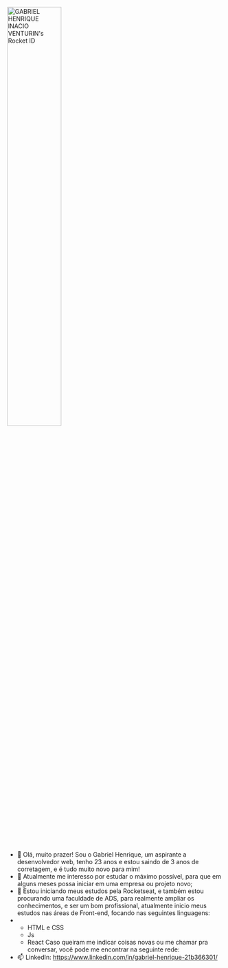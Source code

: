<a href="https://app.rocketseat.com.br/me/gabriel-henrique-inacio-venturin-03828"><img src="https://app.rocketseat.com.br/api/rocketid/share?slug=gabriel-henrique-inacio-venturin-03828&type=card" width="50%" alt="GABRIEL HENRIQUE INACIO VENTURIN's Rocket ID"/></a>

- 👋 Olá, muito prazer! Sou o Gabriel Henrique, um aspirante a desenvolvedor web, tenho 23 anos e estou saindo de 3 anos de corretagem, e é tudo muito novo para mim!
- 👀 Atualmente me interesso por estudar o máximo possível, para que em alguns meses possa iniciar em uma empresa ou projeto novo;
- 🌱 Estou iniciando meus estudos pela Rocketseat, e também estou procurando uma faculdade de ADS, para realmente ampliar os conhecimentos, e ser um bom profissional, atualmente inicio meus estudos nas áreas de Front-end, focando nas seguintes linguagens:
- - HTML e CSS
  - Js
  - React
  Caso queiram me indicar coisas novas ou me chamar pra conversar, você pode me encontrar na seguinte rede:
- 📫 LinkedIn: https://www.linkedin.com/in/gabriel-henrique-21b366301/
